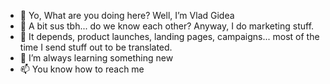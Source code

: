 - 👋 Yo, What are you doing here? Well, I’m Vlad Gidea
- 👀 A bit sus tbh... do we know each other? Anyway, I do marketing stuff. 
- 💼 It depends, product launches, landing pages, campaigns... most of the time I send stuff out to be translated.
- 🌱 I’m always learning something new
- 📫 You know how to reach me

<!---
nexivlad/nexivlad is a ✨ special ✨ repository because its `README.md` (this file) appears on your GitHub profile.
You can click the Preview link to take a look at your changes.
--->
